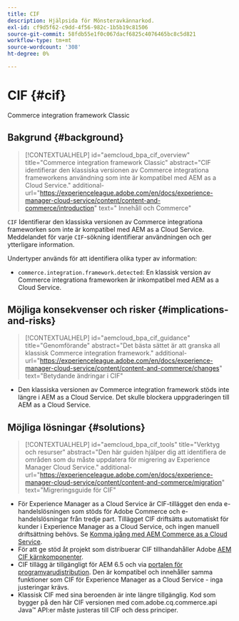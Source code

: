 ```yaml
---
title: CIF
description: Hjälpsida för Mönsteravkännarkod.
exl-id: cf9d5f62-c9dd-4f56-982c-1b5b19c81506
source-git-commit: 58fdb55e1f0c067dacf6825c4076465bc8c5d821
workflow-type: tm+mt
source-wordcount: '308'
ht-degree: 0%

---
```


# CIF {#cif}

Commerce integration framework Classic

## Bakgrund {#background}

>[!CONTEXTUALHELP]
>id="aemcloud_bpa_cif_overview"
>title="Commerce integration framework Classic"
>abstract="CIF identifierar den klassiska versionen av Commerce integrationa frameworkens användning som inte är kompatibel med AEM as a Cloud Service."
>additional-url="https://experienceleague.adobe.com/en/docs/experience-manager-cloud-service/content/content-and-commerce/introduction" text=" Innehåll och Commerce"

`CIF` Identifierar den klassiska versionen av Commerce integrationa frameworken som inte är kompatibel med AEM as a Cloud Service. Meddelandet för varje `CIF`-sökning identifierar användningen och ger ytterligare information.

Undertyper används för att identifiera olika typer av information:

* `commerce.integration.framework.detected`: En klassisk version av Commerce integrationa frameworken är inkompatibel med AEM as a Cloud Service.


## Möjliga konsekvenser och risker {#implications-and-risks}

>[!CONTEXTUALHELP]
>id="aemcloud_bpa_cif_guidance"
>title="Genomförande"
>abstract="Det bästa sättet är att granska all klassisk Commerce integration framework."
>additional-url="https://experienceleague.adobe.com/en/docs/experience-manager-cloud-service/content/content-and-commerce/changes" text="Betydande ändringar i CIF"

* Den klassiska versionen av Commerce integration framework stöds inte längre i AEM as a Cloud Service. Det skulle blockera uppgraderingen till AEM as a Cloud Service.

## Möjliga lösningar {#solutions}

>[!CONTEXTUALHELP]
>id="aemcloud_bpa_cif_tools"
>title="Verktyg och resurser"
>abstract="Den här guiden hjälper dig att identifiera de områden som du måste uppdatera för migrering av Experience Manager Cloud Service."
>additional-url="https://experienceleague.adobe.com/en/docs/experience-manager-cloud-service/content/content-and-commerce/migration" text="Migreringsguide för CIF"

* För Experience Manager as a Cloud Service är CIF-tillägget den enda e-handelslösningen som stöds för Adobe Commerce och e-handelslösningar från tredje part. Tillägget CIF driftsätts automatiskt för kunder i Experience Manager as a Cloud Service, och ingen manuell driftsättning behövs. Se [Komma igång med AEM Commerce as a Cloud Service](https://experienceleague.adobe.com/en/docs/experience-manager-cloud-service/content/content-and-commerce/storefront/getting-started).
* För att ge stöd åt projekt som distribuerar CIF tillhandahåller Adobe [AEM CIF kärnkomponenter](https://github.com/adobe/aem-core-cif-components).
* CIF tillägg är tillgängligt för AEM 6.5 och via [portalen för programvarudistribution](https://experience.adobe.com/#/downloads/content/software-distribution/en/aem.html). Den är kompatibel och innehåller samma funktioner som CIF för Experience Manager as a Cloud Service - inga justeringar krävs.
* Klassisk CIF med sina beroenden är inte längre tillgänglig. Kod som bygger på den här CIF versionen med com.adobe.cq.commerce.api Java™ API:er måste justeras till CIF och dess principer.
